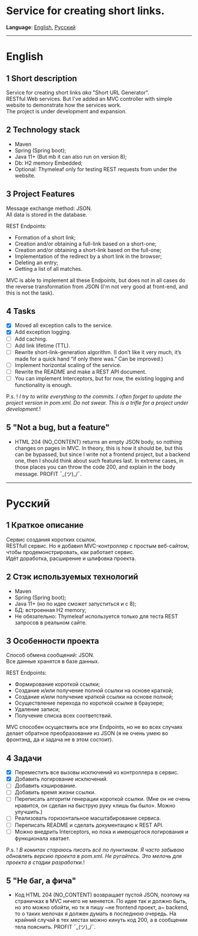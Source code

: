 # Service for creating short links.

**Language**: 
[English](#English),
[Русский](#Русский)
____
# English

## 1 Short description
Service for creating short links _aka_ "Short URL Generator".  
RESTful Web services. But I've added an MVC controller with simple website to demonstrate how the services work.  
The project is under development and expansion.

## 2 Technology stack 
- Maven
- Spring (Spring boot);
- Java 11+ (But mb it can also run on version 8);
- Db: H2 memory Embedded;
- Оptional: Thymeleaf only for testing REST requests from under the website.

## 3 Project Features
Message exchange method: JSON.  
All data is stored in the database.

REST Endpoints:
- Formation of a short link;
- Creation and/or obtaining a full-link based on a short-one;
- Creation and/or obtaining a short-link based on the full-one;
- Implementation of the redirect by a short link in the browser;
- Deleting an entry;
- Getting a list of all matches.

MVC is able to implement all these Endpoints, but does not in all cases do the reverse transformation from JSON (I'm not very good at front-end, and this is not the task).

## 4 Tasks
- [X] Moved all exception calls to the service.
- [X] Add exception logging.
- [ ] Add caching.
- [ ] Add link lifetime (TTL).
- [ ] Rewrite short-link-generation algorithm. (I don’t like it very much, it’s made for a quick hand “if only there was.” Can be improved.)
- [ ] Implement horizontal scaling of the service.
- [ ] Rewrite the README and make a REST API document.
- [ ] You can implement Interceptors, but for now, the existing logging and functionality is enough.

P.s. ! _I try to write everything to the commits. I often forget to update the project version in pom.xml. Do not swear. This is a trifle for a project under development._!

## 5 "Not a bug, but a feature"
- HTML 204 (NO_CONTENT) returns an empty JSON body, so nothing changes on pages in MVC. In theory, this is how it should be, but this can be bypassed, but since I write not a frontend project, but a backend one, then I should think about such features last. In extreme cases, in those places you can throw the code 200, and explain in the body message. PROFIT ¯\_(ツ)_/¯.
____
# Русский

## 1 Краткое описание
Сервис создания коротких ссылок.  
RESTfull сервис. Но я добавил MVC-контроллер с простым веб-сайтом, чтобы продемонстрировать, как работает сервис.  
Идёт доработка, расширение и шлифовка проекта.

## 2 Стэк используемых технологий
- Maven
- Spring (Spring boot);
- Java 11+ (но по идее сможет запуститься и с 8);
- БД: встроенная H2 memory;
- Не обязательно: Thymeleaf используется только для теста REST запросов в реальном сайте.

## 3 Особенности проекта
Способ обмена сообщений: JSON.  
Все данные хранятся в базе данных.

REST Endpoints: 
-	Формирование короткой ссылки; 
-	Создание и/или получение полной ссылки на основе краткой;
-	Создание и/или получение краткой ссылки на основе полной;
-	Осуществление перехода по короткой ссылке в браузере;
-	Удаление записи;
-	Получение списка всех соответствий.

MVC способен осуществить все эти Endpoints, но не во всех случаях делает обратное преобразование из JSON (я не очень умею во фронтэнд, да и задача не в этом состоит).

## 4 Задачи
- [X] Переместить все вызовы исключений из контроллера в сервис.
- [X] Добавить логирование исключений. 
- [ ] Добавить кэширование. 
- [ ] Добавить время жизни ссылки. 
- [ ] Переписать алгоритм генерации короткой ссылки. (Мне он не очень нравится, он сделан на быструю руку «лишь бы было». Можно улучшить.) 
- [ ] Реализовать горизонтальное масштабирование сервиса. 
- [ ] Переписать README и сделать документацию к REST API.
- [ ] Можно внедрить Interceptors, но пока и имеющегося логирования и функционала хватает. 

P.s. ! _В комитах стараюсь писать всё по пунктикам. Я часто забываю обновлять версию проекта в pom.xml. Не ругайтесь. Это мелочь для проекта в стадии разработки._!

## 5 "Не баг, а фича"
- Код HTML 204 (NO_CONTENT) возвращает пустой JSON, поэтому на страничках в MVC ничего не меняется. По идее так и должно быть, но это можно обойти, но тк я пишу ~не frontend проект, а~ backend, то о таких мелочах я должен думать в последнюю очередь. На крайний случай в тех местах можно кинуть код 200, а в сообщении тела пояснить. PROFIT ¯\_(ツ)_/¯.
